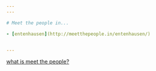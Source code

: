 ```yaml
---
---

# Meet the people in...

- [entenhausen](http://meetthepeople.in/entenhausen/)


---
```

[what is meet the people?](https://github.com/meetthepeople/meetthepeople.github.io/issues/1)
